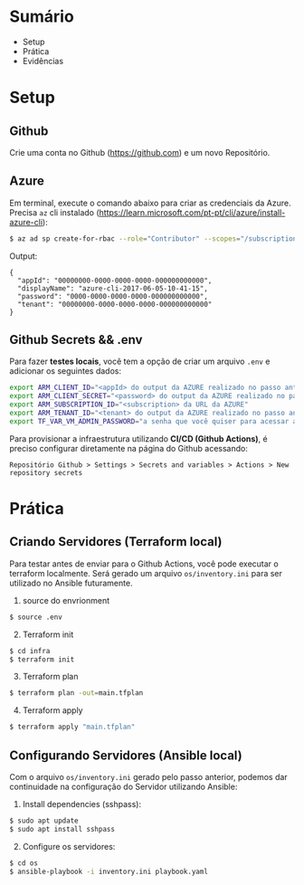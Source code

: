 # Sumário
- Setup
- Prática
- Evidências

# Setup

## Github

Crie uma conta no Github (https://github.com) e um novo Repositório. 

## Azure

Em terminal, execute o comando abaixo para criar as credenciais da Azure. Precisa `az` cli instalado (https://learn.microsoft.com/pt-pt/cli/azure/install-azure-cli):
```sh
$ az ad sp create-for-rbac --role="Contributor" --scopes="/subscriptions/20000000-0000-0000-0000-000000000000"
```

Output:
```
{
  "appId": "00000000-0000-0000-0000-000000000000",
  "displayName": "azure-cli-2017-06-05-10-41-15",
  "password": "0000-0000-0000-0000-000000000000",
  "tenant": "00000000-0000-0000-0000-000000000000"
}
```

## Github Secrets && .env

Para fazer **testes locais**, você tem a opção de criar um arquivo `.env` e adicionar os seguintes dados:

```sh
export ARM_CLIENT_ID="<appId> do output da AZURE realizado no passo anterior"
export ARM_CLIENT_SECRET="<password> do output da AZURE realizado no passo anterior"
export ARM_SUBSCRIPTION_ID="<subscription> da URL da AZURE"
export ARM_TENANT_ID="<tenant> do output da AZURE realizado no passo anterior"
export TF_VAR_VM_ADMIN_PASSWORD="a senha que você quiser para acessar a VM"
```

Para provisionar a infraestrutura utilizando **CI/CD (Github Actions)**, é preciso configurar diretamente na página do Github acessando: 

`Repositório Github > Settings > Secrets and variables > Actions > New repository secrets`

# Prática

## Criando Servidores (Terraform local)

Para testar antes de enviar para o Github Actions, você pode executar o terraform localmente. Será gerado um arquivo `os/inventory.ini` para ser utilizado no Ansible futuramente.

1. source do envrionment
```sh
$ source .env
```

2. Terraform init
```sh
$ cd infra
$ terraform init
```

3. Terraform plan
```sh
$ terraform plan -out=main.tfplan
```

4. Terraform apply
```sh
$ terraform apply "main.tfplan"
```

## Configurando Servidores (Ansible local)

Com o arquivo `os/inventory.ini` gerado pelo passo anterior, podemos dar continuidade na configuração do Servidor utilizando Ansible:

1. Install dependencies (sshpass):
```sh
$ sudo apt update
$ sudo apt install sshpass
```

2. Configure os servidores:
```sh
$ cd os
$ ansible-playbook -i inventory.ini playbook.yaml
```